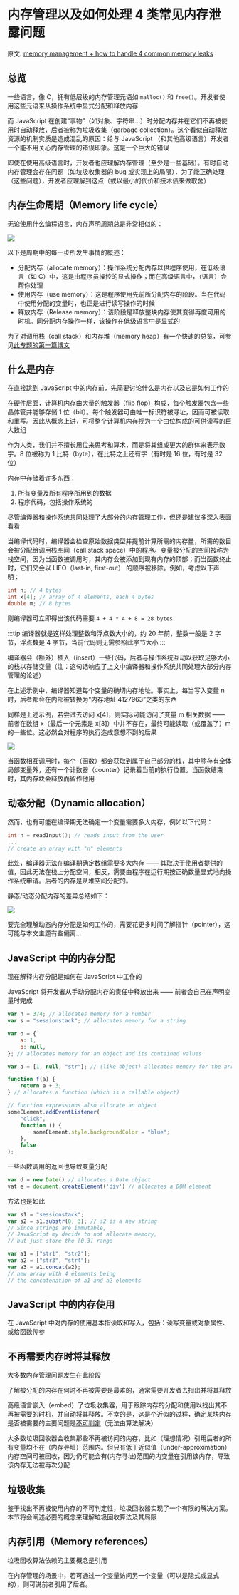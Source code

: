 # 内存管理以及如何处理 4 类常见内存泄露问题

原文: [memory management + how to handle 4 common memory leaks](https://blog.sessionstack.com/how-javascript-works-memory-management-how-to-handle-4-common-memory-leaks-3f28b94cfbec)

## 总览

一些语言，像 C，拥有低层级的内存管理元语如 `malloc()` 和 `free()`。开发者使用这些元语来从操作系统中显式分配和释放内存

而 JavaScript 在创建“事物”（如对象、字符串...）时分配内存并在它们不再被使用时自动释放，后者被称为垃圾收集（garbage collection）。这个看似自动释放资源的机制实质是造成混乱的原因：给与 JavaScript （和其他高级语言）开发者一个能不用关心内存管理的错误印象。这是一个巨大的错误

即使在使用高级语言时，开发者也应理解内存管理（至少是一些基础）。有时自动内存管理会存在问题（如垃圾收集器的 bug 或实现上的局限），为了能正确处理（这些问题），开发者应理解到这点（或以最小的代价和技术债来做取舍）

## 内存生命周期（Memory life cycle）

无论使用什么编程语言，内存声明周期总是非常相似的：

![](https://miro.medium.com/max/945/1%2AslxXgq_TO38TgtoKpWa_jQ.png)

以下是周期中的每一步所发生事情的概述：

- 分配内存（allocate memory）：操作系统分配内存以供程序使用，在低级语言（如 C）中，这是由程序员操控的显式操作；而在高级语言中，（语言）会帮你处理
- 使用内存（use memory）：这是程序使用先前所分配内存的阶段。当在代码中使用分配的变量时，也正是进行读写操作的时候
- 释放内存（Release memory）：该阶段是释放整块内存使其变得再度可用的时机。同分配内存操作一样，该操作在低级语言中是显式的

为了对调用栈（call stack）和内存堆（memory heap）有一个快速的总览，可参见[此专题的第一篇博文](https://blog.sessionstack.com/how-does-javascript-actually-work-part-1-b0bacc073cf)

## 什么是内存

在直接跳到 JavaScript 中的内存前，先简要讨论什么是内存以及它是如何工作的

在硬件层面，计算机内存由大量的触发器（flip flop）构成，每个触发器包含一些晶体管并能够存储 1 位（bit）。每个触发器可由唯一标识符被寻址，因而可被读取和重写。因此从概念上讲，可将整个计算机内存视为一个由位构成的可供读写的巨大数组

作为人类，我们并不擅长用位来思考和算术，而是将其组成更大的群体来表示数字。8 位被称为 1 比特（byte），在比特之上还有字（有时是 16 位，有时是 32 位）

内存中存储着许多东西：

1. 所有变量及所有程序所用到的数据
2. 程序代码，包括操作系统的

尽管编译器和操作系统共同处理了大部分的内存管理工作，但还是建议多深入表面看看

当编译代码时，编译器会检查原始数据类型并提前计算所需的内存量，所需的数目会被分配给调用栈空间（call stack space）中的程序。变量被分配的空间被称为栈空间，因为当函数被调用时，其内存会被添加到现有内存的顶部；而当函数终止时，它们又会以 LIFO（last-in, first-out） 的顺序被移除。例如，考虑以下声明：

```C
int n; // 4 bytes
int x[4]; // array of 4 elements, each 4 bytes
double m; // 8 bytes
```

则编译器可立即得出该代码需要 `4 + 4 * 4 + 8 = 28 bytes`

:::tip
编译器就是这样处理整数和浮点数大小的，约 20 年前，整数一般是 2 字节，浮点数是 4 字节，当前代码则无需参照此字节大小
:::

编译器会（额外）插入（insert）一些代码，后者与操作系统互动以获取足够大小的栈以存储变量（注：这句话响应了上文中编译器和操作系统共同处理大部分内存管理的论述）

在上述示例中，编译器知道每个变量的确切内存地址。事实上，每当写入变量 n 时，后者都会在内部被转换为“内存地址 4127963”之类的东西

同样是上述示例，若尝试去访问 x[4]，则实际可能访问了变量 m 相关数据 —— 前者在数组 x（最后一个元素是 x[3]）中并不存在，最终可能读取（或覆盖了）m 的一些位。这必然会对程序的执行造成意想不到的后果

![](https://miro.medium.com/max/945/1%2A5aBou4onl1B8xlgwoGTDOg.png)

当函数相互调用时，每个（函数）都会获取到属于自己部分的栈，其中除存有全体局部变量外，还有一个计数器（counter）记录着当前的执行位置。当函数结束时，其内存块会释放而留作他用

## 动态分配（Dynamic allocation）

然而，也有可能在编译期无法确定一个变量需要多大内存，例如以下代码：

```C
int n = readInput(); // reads input from the user
...
// create an array with "n" elements
```

此处，编译器无法在编译期确定数组需要多大内存 —— 其取决于使用者提供的值，因此无法在栈上分配空间，相反，需要由程序在运行期按正确数量显式地向操作系统申请。后者的内存是从堆空间分配的。

静态/动态分配内存的差异总结如下：

![](https://miro.medium.com/max/945/1%2AqY-yRQWGI-DLS3zRHYHm9A.png)

要完全理解动态内存分配是如何工作的，需要花更多时间了解指针（pointer），这可能与本文主题有些偏离...

## JavaScript 中的内存分配

现在解释内存分配是如何在 JavaScript 中工作的

JavaScript 将开发者从手动分配内存的责任中释放出来 —— 前者会自己在声明变量时完成

```js
var n = 374; // allocates memory for a number
var s = "sessionstack"; // allocates memory for a string

var o = {
	a: 1,
	b: null,
}; // allocates memory for an object and its contained values

var a = [1, null, "str"]; // (like object) allocates memory for the array and its contained values

function f(a) {
	return a + 3;
} // allocates a function (which is a callable object)

// function expressions also allocate an object
someELement.addEventListener(
	"click",
	function () {
		someELement.style.backgroundColor = "blue";
	},
	false
);
```

一些函数调用的返回也导致变量分配

```js
var d = new Date() // allocates a Date object
vat e = document.createElement('div') // allocates a DOM element
```

方法也是如此

```js
var s1 = "sessionstack";
var s2 = s1.substr(0, 3); // s2 is a new string
// Since strings are immutable,
// JavaScript my decide to not allocate memory,
// but just store the [0,3] range

var a1 = ["str1", "str2"];
var a2 = ["str3", "str4"];
var a3 = a1.concat(a2);
// new array with 4 elements being
// the concatenation of a1 and a2 elements
```

## JavaScript 中的内存使用

在 JavaScript 中对内存的使用基本指读取和写入，包括：读写变量或对象属性、或给函数传参

## 不再需要内存时将其释放

大多数内存管理问题发生在此阶段

了解被分配的内存在何时不再被需要是最难的，通常需要开发者去指出并将其释放

高级语言嵌入（embed）了垃圾收集器，用于跟踪内存的分配和使用以找出其不再被需要的时机，并自动将其释放。不幸的是，这是个近似的过程，确定某块内存是否被需要的主要问题是[不可判定](http://en.wikipedia.org/wiki/Decidability_%28logic%29)（无法由算法解决）

大多数垃圾回收器会收集那些不再被访问的内存，比如（理想情况）引用后者的所有变量均不在（内存寻址）范围内。但只有低于近似值（under-approximation）内存空间可被回收，因为仍可能会有(内存寻址)范围的内变量在引用该内存，导致该内存无法被再次分配

## 垃圾收集

鉴于找出不再被使用内存的不可判定性，垃圾回收器实现了一个有限的解决方案。本节将会阐述必要的概念来理解垃圾回收算法及其局限

## 内存引用（Memory references）

垃圾回收算法依赖的主要概念是引用

在内存管理的场景中，若可通过一个变量访问另一个变量（可以是隐式或显式的），则可说前者引用了后者。
